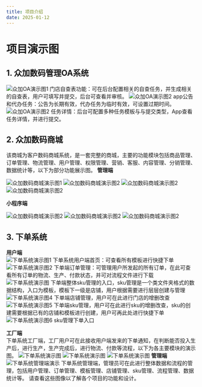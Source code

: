 ```yaml
---
title: 项目介绍
date: 2025-01-12
---
```




# 项目演示图



## 1. 众加数码管理OA系统



![众加OA演示图1](./image/众加OA.jpg)
门店自查表功能：可在后台配置相关的自查任务，并生成相关的自查表，用户可填写并提交，后台可查看并审核。
![众加OA演示图2](./image/众加OA任务.jpg)
app公告和代办任务：公告为长期有效，代办任务为临时有效，可设置过期时间。
![众加OA演示图2](./image/众加OA任务1.jpg)
任务详情：后台可配置多种任务模板与与提交类型，App查看任务详情，并进行提交。

## 2. 众加数码商城


该商城为客户数码商城系统，是一套完整的商城，主要的功能模块包括商品管理、订单管理、物流管理、用户管理、权限管理、营销、客服、内容管理、分销管理、数据统计等，以下为部分功能展示图。
**管理端**  

![众加数码商城演示图1](./image/商城数码.png)
![众加数码商城演示图2](./image/商城门店.png)
![众加数码商城演示图2](./image/商城商品.png)
![众加数码商城演示图2](./image/商城营销.png)

**小程序端**

![众加数码商城演示图2](./image/小程序首页.jpg)
![众加数码商城演示图2](./image/小程序商品.jpg)
![众加数码商城演示图2](./image/小程序用户.jpg)

## 3. 下单系统

**用户端**  
![下单系统演示图1](./image/下单.png)
下单系统用户端首页：可查看所有模板进行快捷下单
![下单系统演示图2](./image/下单1.png)
下单端订单管理：可管理用户所发起的所有订单，在此可查看所有订单的物流、生产、付款状态，并可对流程文件进行下载
![下单系统演示图](./image/下单模板.png)
下单端整体sku管理的入口，sku管理是一个类文件夹格式的数据结构，入口为模板，模板下一级是店铺，用户根据需要进行层层创建与管理
![下单系统演示图4](./image/下单店铺.png)
下单端店铺管理，用户可在此进行门店的增删改查
![下单系统演示图5](./image/下单sku.png)
下单端sku管理，用户可在此进行sku的增删改查，sku的创建需要根据已有的店铺和模板进行创建，用户可再此处进行快捷下单
![下单系统演示图6](./image/下单2.png)
sku管理下单入口

**工厂端**  
下单系统工厂端，工厂用户可在此接收用户端发来的下单通知，在判断能否投入生产后，进行生产，生产完成后，进行物流、付款等流程，以下为各主要模块的演示图。
![下单系统演示图](./image/工厂订单.png)
![下单系统演示图](./image/工厂报表.png)
![下单系统演示图](./image/工厂账单.png)
**管理端**  
![下单系统管理端演示](./image/下单系统管理端.png)
下单系统管理端，管理员可在此进行整体数据和流程的管理，包括用户管理、订单管理、模板管理、店铺管理、sku管理、流程管理、数据统计等。
请查看这些图像以了解各个项目的功能和设计。



